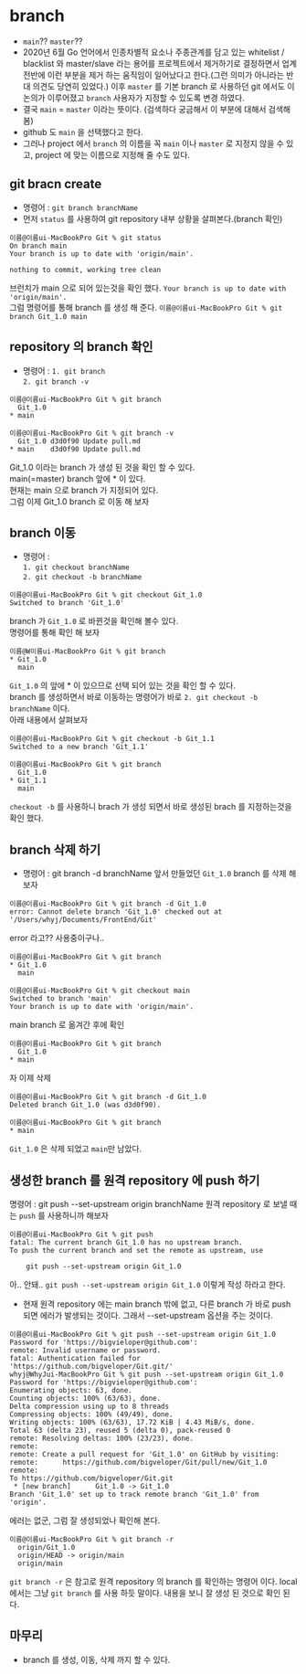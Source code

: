 # branch
 - `main`?? `master`?? 
 - 2020년 6월 Go 언어에서 인종차별적 요소나 주종관계를 담고 있는 whitelist / blacklist 와 master/slave 라는 용어를 프로젝트에서 제거하기로 결정하면서 업계 전반에 이런 부분을 제거 하는 움직임이 일어났다고 한다.(그런 의미가 아니라는 반대 의견도 당연히 있었다.) 이후 `master` 를 기본 branch 로 사용하던 git 에서도 이 논의가 이루어졌고 `branch` 사용자가 지정할 수 있도록 변경 하였다.
 - 결국 `main` = `master` 이라는 뜻이다. (검색하다 궁금해서 이 부분에 대해서 검색해 봄) 
 - github 도 `main` 을 선택했다고 한다. 
 - 그러나 project 에서 `branch` 의 이름을 꼭 `main` 이나 `master` 로 지정지 않을 수 있고, project 에 맞는 이름으로 지정해 줄 수도 있다.

## git bracn create
- 명령어 : `git branch branchName`
- 먼저 `status` 를 사용하여 git repository 내부 상황을 살펴본다.(branch 확인)
```
이름@이름ui-MacBookPro Git % git status         
On branch main
Your branch is up to date with 'origin/main'.

nothing to commit, working tree clean
```
브런치가 main 으로 되어 있는것을 확인 했다. `Your branch is up to date with 'origin/main'.`  
그럼 명령어를 통해 branch 를 생성 해 준다.
`이름@이름ui-MacBookPro Git % git branch Git_1.0 main`

## repository 의 branch 확인
- 명령어 : 
`1. git branch`  
`2. git branch -v`
```
이름@이름ui-MacBookPro Git % git branch
  Git_1.0
* main
```
```
이름@이름ui-MacBookPro Git % git branch -v
  Git_1.0 d3d0f90 Update pull.md
* main    d3d0f90 Update pull.md
```
Git_1.0 이라는 branch 가 생성 된 것을 확인 할 수 있다.  
main(=master) branch 앞에 * 이 있다.  
현재는 main 으로 branch 가 지정되어 있다.  
그럼 이제 Git_1.0 branch 로 이동 해 보자  

## branch 이동
- 명령어 :  
`1. git checkout branchName`  
`2. git checkout -b branchName`
```
이름@이름ui-MacBookPro Git % git checkout Git_1.0
Switched to branch 'Git_1.0'
```
branch 가 `Git_1.0` 로 바뀐것을 확인해 볼수 있다.  
명령어를 통해 확인 해 보자
```
이름@W이름ui-MacBookPro Git % git branch
* Git_1.0
  main
```
`Git_1.0` 의 앞에 * 이 있으므로 선택 되어 있는 것을 확인 할 수 있다.  
branch 를 생성하면서 바로 이동하는 명령어가 바로 `2. git checkout -b branchName` 이다.  
아래 내용에서 살펴보자
```
이름@이름ui-MacBookPro Git % git checkout -b Git_1.1
Switched to a new branch 'Git_1.1'

이름@이름ui-MacBookPro Git % git branch 
  Git_1.0
* Git_1.1
  main
```
`checkout -b` 를 사용하니 brach 가 생성 되면서 바로 생성된 brach 를 지정하는것을 확인 했다.  

## branch 삭제 하기
- 명령어 : git branch -d branchName
앞서 만들었던 `Git_1.0` branch 를 삭제 해 보자
```
이름@이름ui-MacBookPro Git % git branch -d Git_1.0
error: Cannot delete branch 'Git_1.0' checked out at '/Users/whyj/Documents/FrontEnd/Git'
```
error 라고?? 사용중이구나..
```
이름@이름ui-MacBookPro Git % git branch
* Git_1.0
  main

이름@이름ui-MacBookPro Git % git checkout main
Switched to branch 'main'
Your branch is up to date with 'origin/main'.
```
main branch 로 옮겨간 후에 확인
```
이름@이름ui-MacBookPro Git % git branch
  Git_1.0
* main
```
자 이제 삭제
```
이름@이름ui-MacBookPro Git % git branch -d Git_1.0
Deleted branch Git_1.0 (was d3d0f90).

이름@이름ui-MacBookPro Git % git branch
* main
```
`Git_1.0` 은 삭제 되었고 `main`만 남았다.

## 생성한 branch 를 원격 repository 에 push 하기
명령어 : git push --set-upstream origin branchName
원격 repository 로 보낼 때는 `push` 를 사용하니까 해보자
```
이름@이름ui-MacBookPro Git % git push             
fatal: The current branch Git_1.0 has no upstream branch.
To push the current branch and set the remote as upstream, use

    git push --set-upstream origin Git_1.0
```
아.. 안돼.. `git push --set-upstream origin Git_1.0` 이렇게 작성 하라고 한다. 
- 현재 원격 repository 에는 main branch 밖에 없고, 다른 branch 가 바로 push 되면 에러가 발생되는 것이다. 그래서  --set-upstream 옵션을 주는 것이다.
```
이름@이름ui-MacBookPro Git % git push --set-upstream origin Git_1.0
Password for 'https://bigvieloper@github.com': 
remote: Invalid username or password.
fatal: Authentication failed for 'https://github.com/bigveloper/Git.git/'
whyj@WhyJui-MacBookPro Git % git push --set-upstream origin Git_1.0
Password for 'https://bigvieloper@github.com': 
Enumerating objects: 63, done.
Counting objects: 100% (63/63), done.
Delta compression using up to 8 threads
Compressing objects: 100% (49/49), done.
Writing objects: 100% (63/63), 17.72 KiB | 4.43 MiB/s, done.
Total 63 (delta 23), reused 5 (delta 0), pack-reused 0
remote: Resolving deltas: 100% (23/23), done.
remote: 
remote: Create a pull request for 'Git_1.0' on GitHub by visiting:
remote:      https://github.com/bigveloper/Git/pull/new/Git_1.0
remote: 
To https://github.com/bigveloper/Git.git
 * [new branch]      Git_1.0 -> Git_1.0
Branch 'Git_1.0' set up to track remote branch 'Git_1.0' from 'origin'.
```
에러는 없군, 그럼 잘 생성되었나 확인해 본다.
```
이름@이름ui-MacBookPro Git % git branch -r
  origin/Git_1.0
  origin/HEAD -> origin/main
  origin/main
```
`git branch -r` 은 참고로 원격 repository 의 branch 를 확인하는 명령어 이다. local 에서는 그냥 `git branch` 를 사용 하듯 말이다.
내용을 보니 잘 생성 된 것으로 확인 된다.

## 마무리
- branch 를 생성, 이동, 삭제 까지 할 수 있다.

